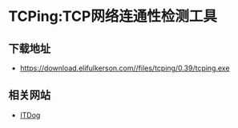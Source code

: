 # TCPing:TCP网络连通性检测工具
## 下载地址
- <https://download.elifulkerson.com//files/tcping/0.39/tcping.exe>

## 相关网站
- [ITDog](https://www.itdog.cn/)